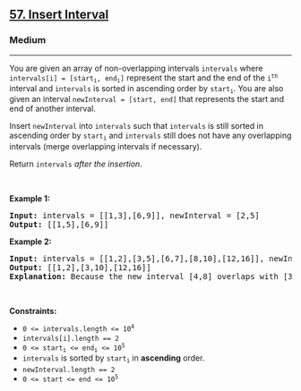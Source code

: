 <h2><a href="https://leetcode.com/problems/insert-interval/">57. Insert Interval</a></h2><h3>Medium</h3><hr><div style="user-select: auto;"><p style="user-select: auto;">You are given an array of non-overlapping intervals <code style="user-select: auto;">intervals</code> where <code style="user-select: auto;">intervals[i] = [start<sub style="user-select: auto;">i</sub>, end<sub style="user-select: auto;">i</sub>]</code> represent the start and the end of the <code style="user-select: auto;">i<sup style="user-select: auto;">th</sup></code> interval and <code style="user-select: auto;">intervals</code> is sorted in ascending order by <code style="user-select: auto;">start<sub style="user-select: auto;">i</sub></code>. You are also given an interval <code style="user-select: auto;">newInterval = [start, end]</code> that represents the start and end of another interval.</p>

<p style="user-select: auto;">Insert <code style="user-select: auto;">newInterval</code> into <code style="user-select: auto;">intervals</code> such that <code style="user-select: auto;">intervals</code> is still sorted in ascending order by <code style="user-select: auto;">start<sub style="user-select: auto;">i</sub></code> and <code style="user-select: auto;">intervals</code> still does not have any overlapping intervals (merge overlapping intervals if necessary).</p>

<p style="user-select: auto;">Return <code style="user-select: auto;">intervals</code><em style="user-select: auto;"> after the insertion</em>.</p>

<p style="user-select: auto;">&nbsp;</p>
<p style="user-select: auto;"><strong style="user-select: auto;">Example 1:</strong></p>

<pre style="user-select: auto;"><strong style="user-select: auto;">Input:</strong> intervals = [[1,3],[6,9]], newInterval = [2,5]
<strong style="user-select: auto;">Output:</strong> [[1,5],[6,9]]
</pre>

<p style="user-select: auto;"><strong style="user-select: auto;">Example 2:</strong></p>

<pre style="user-select: auto;"><strong style="user-select: auto;">Input:</strong> intervals = [[1,2],[3,5],[6,7],[8,10],[12,16]], newInterval = [4,8]
<strong style="user-select: auto;">Output:</strong> [[1,2],[3,10],[12,16]]
<strong style="user-select: auto;">Explanation:</strong> Because the new interval [4,8] overlaps with [3,5],[6,7],[8,10].
</pre>

<p style="user-select: auto;">&nbsp;</p>
<p style="user-select: auto;"><strong style="user-select: auto;">Constraints:</strong></p>

<ul style="user-select: auto;">
	<li style="user-select: auto;"><code style="user-select: auto;">0 &lt;= intervals.length &lt;= 10<sup style="user-select: auto;">4</sup></code></li>
	<li style="user-select: auto;"><code style="user-select: auto;">intervals[i].length == 2</code></li>
	<li style="user-select: auto;"><code style="user-select: auto;">0 &lt;= start<sub style="user-select: auto;">i</sub> &lt;= end<sub style="user-select: auto;">i</sub> &lt;= 10<sup style="user-select: auto;">5</sup></code></li>
	<li style="user-select: auto;"><code style="user-select: auto;">intervals</code> is sorted by <code style="user-select: auto;">start<sub style="user-select: auto;">i</sub></code> in <strong style="user-select: auto;">ascending</strong> order.</li>
	<li style="user-select: auto;"><code style="user-select: auto;">newInterval.length == 2</code></li>
	<li style="user-select: auto;"><code style="user-select: auto;">0 &lt;= start &lt;= end &lt;= 10<sup style="user-select: auto;">5</sup></code></li>
</ul>
</div>